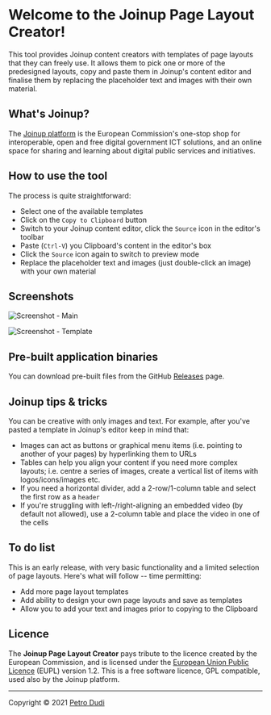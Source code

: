 # Welcome to the Joinup Page Layout Creator!

This tool provides Joinup content creators with templates of page layouts that they can freely use. It allows them to pick one or more of the predesigned layouts, copy and paste them in Joinup's content editor and finalise them by replacing the placeholder text and images with their own material.

## What's Joinup?

The [Joinup platform](https://joinup.ec.europa.eu) is the European Commission's one-stop shop for interoperable, open and free digital government ICT solutions, and an online space for sharing and learning about digital public services and initiatives.

## How to use the tool

The process is quite straightforward:

- Select one of the available templates
- Click on the `Copy to Clipboard` button
- Switch to your Joinup content editor, click the `Source` icon in the editor's toolbar
- Paste (`Ctrl-V`) you Clipboard's content in the editor's box
- Click the `Source` icon again to switch to preview mode
- Replace the placeholder text and images (just double-click an image) with your own material

## Screenshots
![Screenshot - Main](https://user-images.githubusercontent.com/4114200/142740209-e76057a8-1d0c-4325-9f17-2a7fb4fd145b.png)

![Screenshot - Template](https://user-images.githubusercontent.com/4114200/142740210-b7c6c201-4fb5-4ff3-ae40-a990286bc1f0.png)

## Pre-built application binaries

You can download pre-built files from the GitHub [Releases](https://github.com/pdudis/Joinup-Page-Layout-Creator/releases) page.

## Joinup tips & tricks

You can be creative with only images and text. For example, after you've pasted a template in Joinup's editor keep in mind that:

- Images can act as buttons or graphical menu items (i.e. pointing to another of your pages) by hyperlinking them to URLs
- Tables can help you align your content if you need more complex layouts; i.e. centre a series of images, create a vertical list of items with logos/icons/images etc.
- If you need a horizontal divider, add a 2-row/1-column table and select the first row as a `header`
- If you're struggling with left-/right-aligning an embedded video (by default not allowed), use a 2-column table and place the video in one of the cells

## To do list

This is an early release, with very basic functionality and a limited selection of page layouts. Here's what will follow -- time permitting:

- Add more page layout templates
- Add ability to design your own page layouts and save as templates
- Allow you to add your text and images prior to copying to the Clipboard

## Licence

The **Joinup Page Layout Creator** pays tribute to the licence created by the European Commission, and is licensed under the [European Union Public Licence](https://joinup.ec.europa.eu/collection/eupl/introduction-eupl-licence) (EUPL) version 1.2. This is a free software licence, GPL compatible, used also by the Joinup platform.

---

Copyright © 2021 [Petro Dudi](https://www.linkedin.com/in/pdudis)
